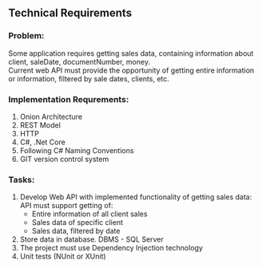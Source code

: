<h2>Technical Requirements</h2>
<h3>Problem:</h3>
Some application requires getting sales data, containing information about client, saleDate, documentNumber, money. <br>
Current web API must provide the opportunity of getting entire information or information, filtered  by sale dates, clients, etc.
<h3>Implementation Requrements:</h3>
<ol>
  <li>Onion Architecture</li>
  <li>REST Model</li>
  <li>HTTP</li>
  <li>C#, .Net Core</li>
  <li>Following C# Naming Conventions</li>
  <li>GIT version control system</li>
</ol>
<h3>Tasks:</h3>
<ol>
   <li>
     Develop Web API with implemented functionality of getting sales data: API must support getting of:
     <ul>
      <li>Entire information of all client sales</li>
      <li>Sales data of specific client</li>
      <li>Sales data, filtered by date</li>
     </ul>
   </li>
   <li>Store data in database. DBMS - SQL Server</li>
   <li>The project must use Dependency Injection technology</li>
   <li>Unit tests (NUnit or XUnit)</li>
</ol>
